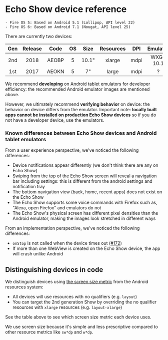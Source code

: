 # Echo Show device reference
    - Fire OS 5: Based on Android 5.1 (Lollipop, API level 22)
    - Fire OS 6: Based on Android 7.1 (Nougat, API level 25)

There are currently two devices:

| Gen | Release | Code  | OS | Size  | Resources | DPI  | Emulator  |
|:---:|:-------:|:-----:|:--:|:-----:|:---------:|:----:|:---------:|
| 2nd | 2018    | AEOBP | 5  | 10.1" | xlarge    | mdpi | WXGA 10.1 |
| 1st | 2017    | AEOKN | 5  | 7"    | large     | mdpi | ?         |

We recommend **developing** on Android tablet emulators for developer efficiency: the recommended Android emulator images are mentioned above.

However, we ultimately recommend **verifying behavior** on device: the behavior on device differs from the emulator. Important note: **locally built apps cannot be installed on production Echo Show devices** so if you do not have a developer device, use the emulators.

### Known differences between Echo Show devices and Android tablet emulators
From a user experience perspective, we've noticed the following differences:
- Device notifications appear differently (we don't think there are any on Echo Show)
- Swiping from the top of the Echo Show screen will reveal a navigation bar including settings: this is different from the android settings and notification tray
- The bottom navigation view (back, home, recent apps) does not exist on the Echo Show
- The Echo Show supports some voice commands with Firefox such as, "Alexa, open Firefox" and emulators do not
- The Echo Show's physical screen has different pixel densities than the Android emulator, making the images look stretched in different ways

From an implementation perspective, we've noticed the following differences:
- `onStop` is not called when the device times out ([#172](https://github.com/mozilla-mobile/firefox-echo-show/issues/172))
- If more than one WebView is created on the Echo Show device, the app will crash unlike Android

## Distinguishing devices in code
We distinguish devices using [the screen size metric][res size] from the Android resources system:
- All devices will use resources with no qualifiers (e.g. `layout`)
- You can target the 2nd generation Show by overriding the no qualifier resources with `xlarge` resources (e.g. `layout-xlarge`)

See the table above to see which screen size metric each device uses.

We use screen size because it's simple and less prescriptive compared to other resource metrics like `sw*dp` and `w*dp`.

[res size]: https://developer.android.com/guide/topics/resources/providing-resources#ScreenSizeQualifier
